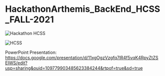 # HackathonArthemis_BackEnd_HCSS_FALL-2021
![Hackathon HCSS](https://user-images.githubusercontent.com/88290570/135771506-39d393b9-1927-4a64-ab23-5c542455cb41.png)

![HCSS](https://user-images.githubusercontent.com/88290570/135771522-becd9d8e-fc31-4d42-a08f-583d06e5d2a3.png)

PowerPoint Presentation: https://docs.google.com/presentation/d/11xgOgzVzgfq7lR4f5vqK4RpyZtZSEIWS/edit?usp=sharing&ouid=109779903485623384244&rtpof=true&sd=true

